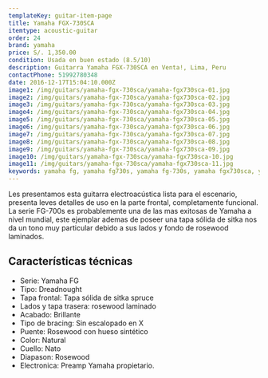 ```yaml
---
templateKey: guitar-item-page
title: Yamaha FGX-730SCA
itemtype: acoustic-guitar
order: 24
brand: yamaha
price: S/. 1,350.00
condition: Usada en buen estado (8.5/10)
description: Guitarra Yamaha FGX-730SCA en Venta!, Lima, Peru
contactPhone: 51992780348
date: 2016-12-17T15:04:10.000Z
image1: /img/guitars/yamaha-fgx-730sca/yamaha-fgx730sca-01.jpg
image2: /img/guitars/yamaha-fgx-730sca/yamaha-fgx730sca-02.jpg
image3: /img/guitars/yamaha-fgx-730sca/yamaha-fgx730sca-03.jpg
image4: /img/guitars/yamaha-fgx-730sca/yamaha-fgx730sca-04.jpg
image5: /img/guitars/yamaha-fgx-730sca/yamaha-fgx730sca-05.jpg
image6: /img/guitars/yamaha-fgx-730sca/yamaha-fgx730sca-06.jpg
image7: /img/guitars/yamaha-fgx-730sca/yamaha-fgx730sca-07.jpg
image8: /img/guitars/yamaha-fgx-730sca/yamaha-fgx730sca-08.jpg
image9: /img/guitars/yamaha-fgx-730sca/yamaha-fgx730sca-09.jpg
image10: /img/guitars/yamaha-fgx-730sca/yamaha-fgx730sca-10.jpg
image11: /img/guitars/yamaha-fgx-730sca/yamaha-fgx730sca-11.jpg
keywords: yamaha fg, yamaha fg730s, yamaha fg-730s, yamaha fgx730sca, yamaha fgx-730sca
---
```

Les presentamos esta guitarra electroacústica lista para el escenario, presenta leves detalles de uso en la parte frontal, completamente funcional.
La serie FG-700s es probablemente una de las mas exitosas de Yamaha a nivel mundial, este ejemplar ademas de poseer una tapa sólida de sitka nos da un tono muy particular debido a sus lados y fondo de rosewood laminados.

## Características técnicas

* Serie: Yamaha FG
* Tipo: Dreadnought
* Tapa frontal: Tapa sólida de sitka spruce
* Lados y tapa trasera: rosewood laminado
* Acabado: Brillante
* Tipo de bracing: Sin escalopado en X
* Puente: Rosewood con hueso sintético
* Color: Natural
* Cuello: Nato
* Diapason: Rosewood
* Electronica: Preamp Yamaha propietario.
